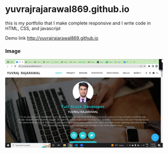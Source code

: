 # yuvrajrajarawal869.github.io
this is my portfolio that I make complete responsive  and I write code in HTML, CSS, and javascript

Demo link http://yuvrajrajarawal869.github.io


<h3 align="left">Image</h3>
<a href="" target="blank"><img src="https://github.com/yuvrajrajarawal869/yuvrajrajarawal869.github.io/blob/main/Screenshot%20(121).png?raw=true"/></a>

